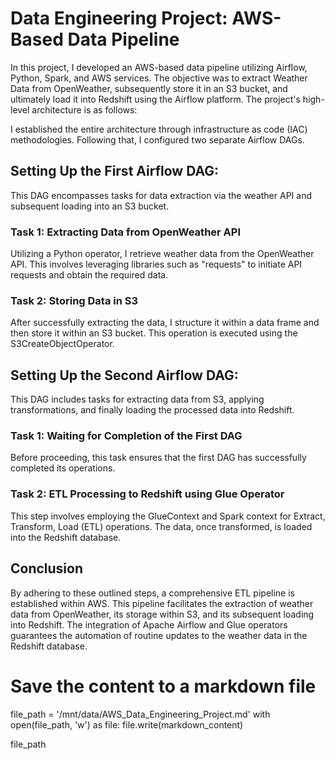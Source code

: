 # Data Engineering Project: AWS-Based Data Pipeline

In this project, I developed an AWS-based data pipeline utilizing Airflow, Python, Spark, and AWS services. The objective was to extract Weather Data from OpenWeather, subsequently store it in an S3 bucket, and ultimately load it into Redshift using the Airflow platform. The project's high-level architecture is as follows:

I established the entire architecture through infrastructure as code (IAC) methodologies. Following that, I configured two separate Airflow DAGs.

## Setting Up the First Airflow DAG:
This DAG encompasses tasks for data extraction via the weather API and subsequent loading into an S3 bucket.

### Task 1: Extracting Data from OpenWeather API
Utilizing a Python operator, I retrieve weather data from the OpenWeather API. This involves leveraging libraries such as "requests" to initiate API requests and obtain the required data.

### Task 2: Storing Data in S3
After successfully extracting the data, I structure it within a data frame and then store it within an S3 bucket. This operation is executed using the S3CreateObjectOperator.

## Setting Up the Second Airflow DAG:
This DAG includes tasks for extracting data from S3, applying transformations, and finally loading the processed data into Redshift.

### Task 1: Waiting for Completion of the First DAG
Before proceeding, this task ensures that the first DAG has successfully completed its operations.

### Task 2: ETL Processing to Redshift using Glue Operator
This step involves employing the GlueContext and Spark context for Extract, Transform, Load (ETL) operations. The data, once transformed, is loaded into the Redshift database.

## Conclusion
By adhering to these outlined steps, a comprehensive ETL pipeline is established within AWS. This pipeline facilitates the extraction of weather data from OpenWeather, its storage within S3, and its subsequent loading into Redshift. The integration of Apache Airflow and Glue operators guarantees the automation of routine updates to the weather data in the Redshift database.

# Save the content to a markdown file
file_path = '/mnt/data/AWS_Data_Engineering_Project.md'
with open(file_path, 'w') as file:
    file.write(markdown_content)

file_path
